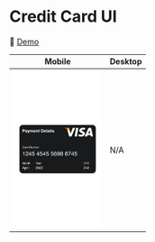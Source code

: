 # Credit Card UI

🔗 [Demo](https://kris-lu-dev.github.io/ASMR-Web-Design-to-HTML-Exercises/12-Credit-Card-UI) 

| Mobile                                          | Desktop                                  |
| ----------------------------------------------- | ---------------------------------------- |
| <img src="Screenshot-mobile.png" height="280"/> | N/A |
